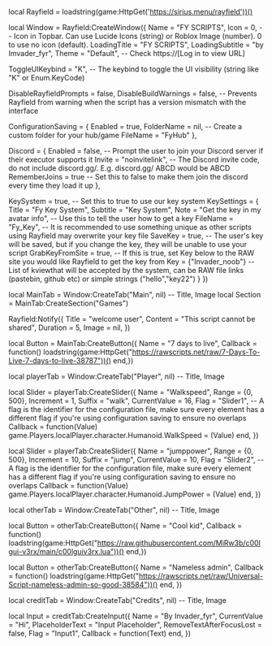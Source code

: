 local Rayfield = loadstring(game:HttpGet('https://sirius.menu/rayfield'))()

local Window = Rayfield:CreateWindow({
   Name = "FY SCRIPTS",
   Icon = 0, -- Icon in Topbar. Can use Lucide Icons (string) or Roblox Image (number). 0 to use no icon (default).
   LoadingTitle = "FY SCRIPTS",
   LoadingSubtitle = "by Imvader_fyr",
   Theme = "Default", -- Check https://[Log in to view URL]

   ToggleUIKeybind = "K", -- The keybind to toggle the UI visibility (string like "K" or Enum.KeyCode)

   DisableRayfieldPrompts = false,
   DisableBuildWarnings = false, -- Prevents Rayfield from warning when the script has a version mismatch with the interface

   ConfigurationSaving = {
      Enabled = true,
      FolderName = nil, -- Create a custom folder for your hub/game
      FileName = "FyHub"
   },

   Discord = {
      Enabled = false, -- Prompt the user to join your Discord server if their executor supports it
      Invite = "noinvitelink", -- The Discord invite code, do not include discord.gg/. E.g. discord.gg/ ABCD would be ABCD
      RememberJoins = true -- Set this to false to make them join the discord every time they load it up
   },

   KeySystem = true, -- Set this to true to use our key system
   KeySettings = {
      Title = "Fy Key System",
      Subtitle = "Key System",
      Note = "Get the key in my avatar info", -- Use this to tell the user how to get a key
      FileName = "Fy_Key", -- It is recommended to use something unique as other scripts using Rayfield may overwrite your key file
      SaveKey = true, -- The user's key will be saved, but if you change the key, they will be unable to use your script
      GrabKeyFromSite = true, -- If this is true, set Key below to the RAW site you would like Rayfield to get the key from
      Key = {"Invader_noob"} -- List of kviewthat will be accepted by the system, can be RAW file links (pastebin, github etc) or simple strings ("hello","key22")
   }
})

local MainTab = Window:CreateTab("Main", nil) -- Title, Image
local Section = MainTab:CreateSection("Games")

Rayfield:Notify({
   Title = "welcome user",
   Content = "This script cannot be shared",
   Duration = 5,
   Image = nil,
})

local Button = MainTab:CreateButton({
   Name = "7 days to live",
   Callback = function()
               loadstring(game:HttpGet("https://rawscripts.net/raw/7-Days-To-Live-7-days-to-live-38787"))()
end,})

local playerTab = Window:CreateTab("Player", nil) -- Title, Image

local Slider = playerTab:CreateSlider({
   Name = "Walkspeed",
   Range = {0, 500},
   Increment = 1,
   Suffix = "walk",
   CurrentValue = 16,
   Flag = "Slider1", -- A flag is the identifier for the configuration file, make sure every element has a different flag if you're using configuration saving to ensure no overlaps
   Callback = function(Value)
            game.Players.localPlayer.character.Humanoid.WalkSpeed = (Value)
   end,
})

local Slider = playerTab:CreateSlider({
   Name = "jumppower",
   Range = {0, 500},
   Increment = 10,
   Suffix = "jump",
   CurrentValue = 10,
   Flag = "Slider2", -- A flag is the identifier for the configuration file, make sure every element has a different flag if you're using configuration saving to ensure no overlaps
   Callback = function(Value)
            game.Players.localPlayer.character.Humanoid.JumpPower = (Value)
   end,
})

local otherTab = Window:CreateTab("Other", nil) -- Title, Image

local Button = otherTab:CreateButton({
   Name = "Cool kid",
   Callback = function() 
            loadstring(game:HttpGet("https://raw.githubusercontent.com/MiRw3b/c00lgui-v3rx/main/c00lguiv3rx.lua"))()
end,})

local Button = otherTab:CreateButton({
   Name = "Nameless admin",
   Callback = function()
            loadstring(game:HttpGet("https://rawscripts.net/raw/Universal-Script-nameless-admin-so-good-38584"))()
   end,
})

local creditTab = Window:CreateTab("Credits", nil) -- Title, Image

local Input = creditTab:CreateInput({
   Name = "By Invader_fyr",
   CurrentValue = "Hi",
   PlaceholderText = "Input Placeholder",
   RemoveTextAfterFocusLost = false,
   Flag = "Input1",
   Callback = function(Text)
   end,
})
